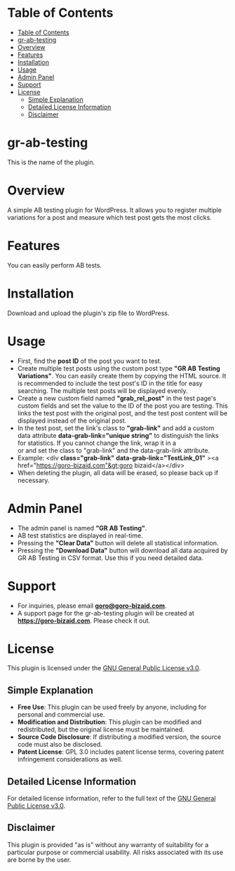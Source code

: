 # Table of Contents

- [Table of Contents](#table-of-contents)
- [gr-ab-testing](#gr-ab-testing)
- [Overview](#overview)
- [Features](#features)
- [Installation](#installation)
- [Usage](#usage)
- [Admin Panel](#admin-panel)
- [Support](#support)
- [License](#license)
  - [Simple Explanation](#simple-explanation)
  - [Detailed License Information](#detailed-license-information)
  - [Disclaimer](#disclaimer)

# gr-ab-testing
This is the name of the plugin.

# Overview
A simple AB testing plugin for WordPress. It allows you to register multiple variations for a post and measure which test post gets the most clicks.

# Features
You can easily perform AB tests.

# Installation
Download and upload the plugin's zip file to WordPress.

# Usage
- First, find the **post ID** of the post you want to test.
- Create multiple test posts using the custom post type **"GR AB Testing Variations"**. You can easily create them by copying the HTML source. It is recommended to include the test post's ID in the title for easy searching. The multiple test posts will be displayed evenly.
- Create a new custom field named **"grab_rel_post"** in the test page's custom fields and set the value to the ID of the post you are testing. This links the test post with the original post, and the test post content will be displayed instead of the original post.
- In the test post, set the link's class to **"grab-link"** and add a custom data attribute **data-grab-link="unique string"** to distinguish the links for statistics. If you cannot change the link, wrap it in a <div> or <span> and set the class to "grab-link" and the data-grab-link attribute.
- Example: &lt;div **class="grab-link"** **data-grab-link="TestLink_01"** &gt;&lt;a href="https://goro-bizaid.com"&gt;goro bizaid&lt;/a&gt;&lt;/div&gt;
- When deleting the plugin, all data will be erased, so please back up if necessary.

# Admin Panel
- The admin panel is named **"GR AB Testing"**.
- AB test statistics are displayed in real-time.
- Pressing the **"Clear Data"** button will delete all statistical information.
- Pressing the **"Download Data"** button will download all data acquired by GR AB Testing in CSV format. Use this if you need detailed data.

# Support
- For inquiries, please email **goro@goro-bizaid.com**.
- A support page for the gr-ab-testing plugin will be created at **https://goro-bizaid.com**. Please check it out.

# License
This plugin is licensed under the [GNU General Public License v3.0](https://www.gnu.org/licenses/gpl-3.0.html).

## Simple Explanation
- **Free Use**: This plugin can be used freely by anyone, including for personal and commercial use.
- **Modification and Distribution**: This plugin can be modified and redistributed, but the original license must be maintained.
- **Source Code Disclosure**: If distributing a modified version, the source code must also be disclosed.
- **Patent License**: GPL 3.0 includes patent license terms, covering patent infringement considerations as well.

## Detailed License Information
For detailed license information, refer to the full text of the [GNU General Public License v3.0](https://www.gnu.org/licenses/gpl-3.0.html).

## Disclaimer
This plugin is provided "as is" without any warranty of suitability for a particular purpose or commercial usability. All risks associated with its use are borne by the user.